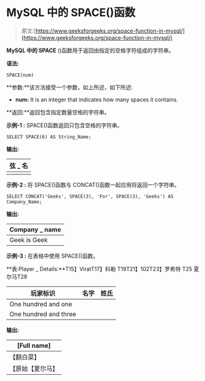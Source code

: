 # MySQL 中的 SPACE()函数

> 原文:[https://www.geeksforgeeks.org/space-function-in-mysql/](https://www.geeksforgeeks.org/space-function-in-mysql/)

**MySQL 中的 SPACE** ()函数用于返回由指定的空格字符组成的字符串。

**语法:**

```
SPACE(num)

```

**参数:**该方法接受一个参数，如上所述，如下所述:

*   **num:** It is an integer that indicates how many spaces it contains.

**返回:**返回包含指定数量空格的字符串。

**示例-1 :** SPACE()函数返回只包含空格的字符串。

```
SELECT SPACE(6) AS String_Name;

```

**输出:**

| 弦 _ 名 |
| --- |
|  |

**示例-2 :** 将 SPACE()函数与 CONCAT()函数一起应用将返回一个字符串。

```
SELECT CONCAT('Geeks', SPACE(3), 'For', SPACE(3), 'Geeks') AS Company_Name;

```

**输出:**

| Company _ name |
| --- |
| Geek is Geek |

**示例-3 :** 在表格中使用 SPACE()函数。

**表:Player _ Details:**T15】ViratT17】科勒 T19T21】102T23】罗希特 T25 夏尔马T28

| 玩家标识 | 名字 | 姓氏 |
| --- | --- | --- |
| One hundred and one |
| One hundred and three |

**输出:**

| [Full name] |
| --- |
| 【翻白菜】 |
| 【原始【夏尔马】 |